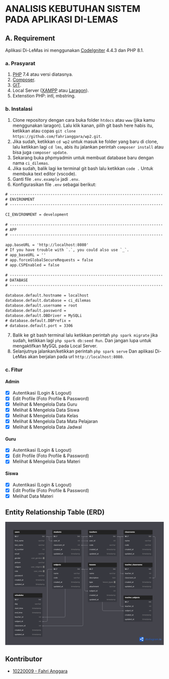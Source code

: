 # ANALISIS KEBUTUHAN SISTEM PADA APLIKASI DI-LEMAS

## A. Requirement

Aplikasi Di-LeMas ini menggunakan [CodeIgniter](https://www.codeigniter.com/download) 4.4.3 dan PHP 8.1.

### a. Prasyarat
1. [PHP](https://www.php.net/downloads.php) 7.4 atau versi diatasnya.
2. [Composer](https://getcomposer.org/).
3. [GIT](https://git-scm.com/).
4. Local Server ([XAMPP](https://www.apachefriends.org/download.html) atau [Laragon](https://laragon.org/download/index.html)).
5. Extenstion PHP: intl, mbstring.

### b. Instalasi
1. Clone repository dengan cara buka folder `htdocs` atau `www` (jika kamu menggunakan laragon). Lalu klik kanan, pilih git bash here habis itu, ketikkan atau copas `git clone https://github.com/fahrianggara/wp2.git`.
2. Jika sudah, ketikkan `cd wp2` untuk masuk ke folder yang baru di clone, lalu ketikkan lagi `cd lms`, abis itu jalankan perintah `composer install` atau bisa juga `composer update`.
3. Sekarang buka phpmyadmin untuk membuat database baru dengan nama `ci_dilemas`.
4. Jika sudah, balik lagi ke terminal git bash lalu ketikkan `code .` Untuk membuka text editor (vscode).
5. Ganti file `.env.example` jadi `.env`.
6. Konfigurasikan file `.env` sebagai berikut:
```env
# --------------------------------------------------------------------
# ENVIRONMENT
# --------------------------------------------------------------------

CI_ENVIRONMENT = development

# --------------------------------------------------------------------
# APP
# --------------------------------------------------------------------

app.baseURL = 'http://localhost:8080'
# If you have trouble with `.`, you could also use `_`.
# app_baseURL = ''
# app.forceGlobalSecureRequests = false
# app.CSPEnabled = false

# --------------------------------------------------------------------
# DATABASE
# --------------------------------------------------------------------

database.default.hostname = localhost
database.default.database = ci_dilemas
database.default.username = root
database.default.password =
database.default.DBDriver = MySQLi
# database.default.DBPrefix =
# database.default.port = 3306
```
7. Balik ke git bash terminal lalu ketikkan perintah `php spark migrate` jika sudah, ketikkan lagi `php spark db:seed Run`. Dan jangan lupa untuk mengaktifkan MySQL pada Local Server.
8. Selanjutnya jalankan/ketikkan perintah `php spark serve` Dan aplikasi Di-LeMas akan berjalan pada url `http://localhost:8080`.

### c. Fitur

#### Admin

- [X] Autentikasi (Login & Logout)
- [x] Edit Profile (Foto Profile & Password)
- [x] Melihat & Mengelola Data Guru
- [x] Melihat & Mengelola Data Siswa
- [x] Melihat & Mengelola Data Kelas
- [x] Melihat & Mengelola Data Mata Pelajaran
- [x] Melihat & Mengelola Data Jadwal

#### Guru

- [x] Autentikasi (Login & Logout)
- [x] Edit Profile (Foto Profile & Password)
- [x] Melihat & Mengelola Data Materi

#### Siswa

- [x] Autentikasi (Login & Logout)
- [x] Edit Profile (Foto Profile & Password)
- [x] Melihat Data Materi

## Entity Relationship Table (ERD)

<p><a href="javascript:void(0);" target="_blank"><img src="https://github.com/fahrianggara/wp2/blob/main/lms/public/images/erd.png?raw=true"></a></p>

## Kontributor

- [10220009 - Fahri Anggara](https://fahrianggara.my.id/)
